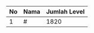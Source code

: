 | No | Nama            | Jumlah Level |
|----|-----------------|--------------|
| 1  | #    |    1820        |
